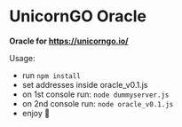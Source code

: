 # UnicornGO Oracle
**Oracle for https://unicorngo.io/**

Usage:

- run `npm install`
- set addresses inside oracle_v0.1.js
- on 1st console run: `node dummyserver.js`
- on 2nd console run: `node oracle_v0.1.js`
- enjoy 🤡